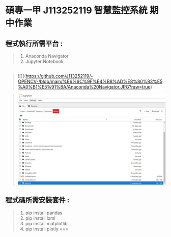 <h1>碩專一甲  J113252119 智慧監控系統 期中作業</h1>

## 程式執行所需平台 :
>1. Anaconda Navigator
>2. Jupyter Notebook

## 
>![]((https://github.com/J113252119/-OPENCV-/blob/main/%E6%9C%9F%E4%B8%AD%E8%80%83%E5%A0%B1%E5%91%8A/Anaconda%20Navigator.JPG?raw=true)

>![](https://github.com/J113252119/-OPENCV-/blob/main/%E6%9C%9F%E4%B8%AD%E8%80%83%E5%A0%B1%E5%91%8A/Jupyter%20Notebook.JPG?raw=true)

## 程式碼所需安裝套件 : 
>1. pip install pandas
>2. pip install lxml
>3. pip install matplotlib
>4. pip install plotly
===

